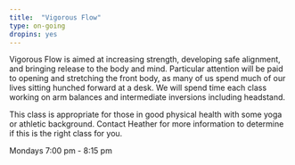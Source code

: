 ```yaml
---
title:  "Vigorous Flow"
type: on-going
dropins: yes
---
```

Vigorous Flow is aimed at increasing strength, developing safe alignment, and bringing release to the body and mind. Particular attention will be paid to opening and stretching the front body, as many of us spend much of our lives sitting hunched forward at a desk. We will spend time each class working on arm balances and intermediate inversions including headstand.

This class is appropriate for those in good physical health with some yoga or athletic background. Contact Heather for more information to determine if this is the right class for you.

Mondays 7:00 pm - 8:15 pm
